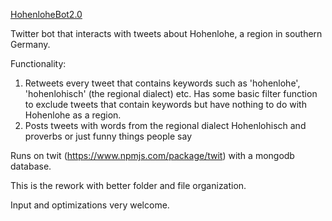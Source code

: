 [HohenloheBot2.0](https://twitter.com/HohenloheB)

Twitter bot that interacts with tweets about Hohenlohe, a region in southern Germany.

Functionality:
  1. Retweets every tweet that contains keywords such as 'hohenlohe', 'hohenlohisch' (the regional dialect) etc. Has some basic filter function to exclude tweets that contain keywords but have nothing to do with Hohenlohe as a region.
  2. Posts tweets with words from the regional dialect Hohenlohisch and proverbs or just funny things people say

Runs on twit (https://www.npmjs.com/package/twit) with a mongodb database.

This is the rework with better folder and file organization.

Input and optimizations very welcome.
